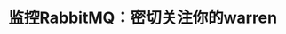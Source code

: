 监控RabbitMQ：密切关注你的warren
================================================================================
